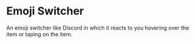 # Emoji Switcher
<p>An emoji switcher like Discord in which it reacts to you hovering over the item or taping on the item. </>
